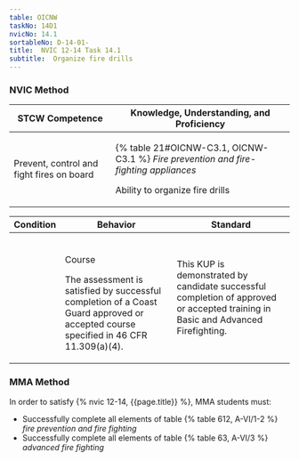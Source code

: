```yaml
---
table: OICNW
taskNo: 14D1
nvicNo: 14.1 
sortableNo: D-14-01-
title:  NVIC 12-14 Task 14.1
subtitle:  Organize fire drills
---
```






### NVIC Method

<a style="display:none;" onclick="togglevisibility('nvic_methods')" >Show NVIC method.</a>

<div id='nvic_methods' class='show'>

<table>
<thead>
<tr>
<th class='forty'> STCW Competence </th>
<th class='sixty'> Knowledge, Understanding, and Proficiency </th>
</tr>
</thead>

<tbody>
<tr><td markdown='1'>

Prevent, control and fight fires on board

</td><td markdown='1'>

{% table 21#OICNW-C3.1, OICNW-C3.1 %} *Fire prevention and fire-fighting appliances*

Ability to organize fire drills

</td></tr>


</tbody>
</table>


<table>
<thead>
<tr><th class='twenty'>  Condition </th><th class='twenty'> Behavior </th><th  class='sixty'>Standard </th></tr>
</thead>
<tbody >



<tr><td markdown='1'>


</td><td markdown='1'>


<br>

<div class="tooltip" markdown='1'>

Course

The assessment is satisfied by successful completion of a Coast Guard approved or accepted course specified in 46 CFR 11.309(a)(4).

</div>


</td><td markdown='1'>

This KUP is demonstrated by candidate successful completion of approved or accepted training in Basic and Advanced Firefighting.

</td></tr>
</tbody>
</table>
</div>


### MMA Method

In order to satisfy  {% nvic 12-14, {{page.title}}  %}, MMA students must:

* Successfully complete all elements of table {% table 612, A-VI/1-2 %} *fire prevention and fire fighting*
* Successfully complete all elements of table {% table 63, A-VI/3 %} *advanced fire fighting*
